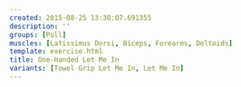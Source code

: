 ```yaml
---
created: 2015-08-25 13:30:07.691355
description: ''
groups: [Pull]
muscles: [Latissimus Dorsi, Biceps, Forearms, Deltoids]
template: exercise.html
title: One-Handed Let Me In
variants: [Towel Grip Let Me In, Let Me In]
---
```

